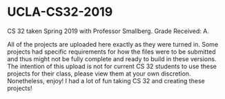 # UCLA-CS32-2019

CS 32 taken Spring 2019 with Professor Smallberg. Grade Received: A.

All of the projects are uploaded here exactly as they were turned in. Some projects had specific requirements for how the files were to be submitted and thus might not be fully complete and ready to build in these versions. The intention of this upload is not for current CS 32 students to use these projects for their class, please view them at your own discretion. Nonetheless, enjoy! I had a lot of fun taking CS 32 and creating these projects!
